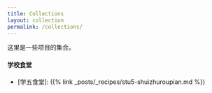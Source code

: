 ```yaml
---
title: Collections
layout: collection
permalink: /collections/
---
```


这里是一些项目的集合。

#### 学校食堂

- [学五食堂]:  ({% link _posts/_recipes/stu5-shuizhuroupian.md %})

  
